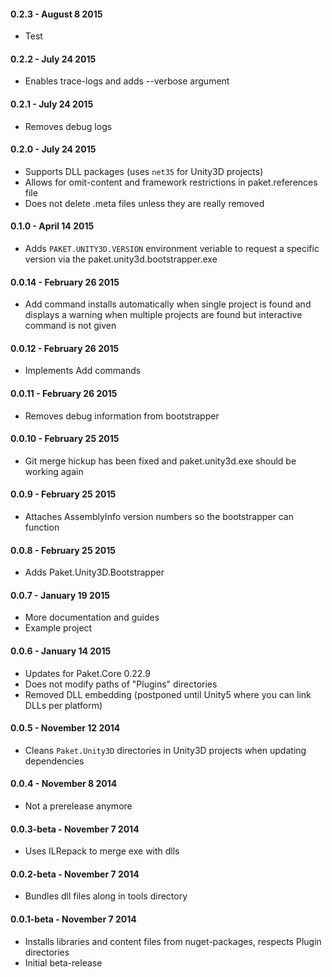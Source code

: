 #### 0.2.3 - August 8 2015
* Test

#### 0.2.2 - July 24 2015
* Enables trace-logs and adds --verbose argument

#### 0.2.1 - July 24 2015
* Removes debug logs

#### 0.2.0 - July 24 2015
* Supports DLL packages (uses `net35` for Unity3D projects)
* Allows for omit-content and framework restrictions in paket.references file
* Does not delete .meta files unless they are really removed

#### 0.1.0 - April 14 2015
* Adds `PAKET.UNITY3D.VERSION` environment veriable to request a specific version via the paket.unity3d.bootstrapper.exe

#### 0.0.14 - February 26 2015
* Add command installs automatically when single project is found and displays a warning when multiple projects are found but interactive command is not given

#### 0.0.12 - February 26 2015
* Implements Add commands

#### 0.0.11 - February 26 2015
* Removes debug information from bootstrapper

#### 0.0.10 - February 25 2015
* Git merge hickup has been fixed and paket.unity3d.exe should be working again

#### 0.0.9 - February 25 2015
* Attaches AssemblyInfo version numbers so the bootstrapper can function

#### 0.0.8 - February 25 2015
* Adds Paket.Unity3D.Bootstrapper

#### 0.0.7 - January 19 2015
* More documentation and guides
* Example project

#### 0.0.6 - January 14 2015
* Updates for Paket.Core 0.22.9
* Does not modify paths of "Plugins" directories
* Removed DLL embedding (postponed until Unity5 where you can link DLLs per platform)

#### 0.0.5 - November 12 2014
* Cleans `Paket.Unity3D` directories in Unity3D projects when updating dependencies

#### 0.0.4 - November 8 2014  
* Not a prerelease anymore

#### 0.0.3-beta - November 7 2014  
* Uses ILRepack to merge exe with dlls

#### 0.0.2-beta - November 7 2014  
* Bundles dll files along in tools directory

#### 0.0.1-beta - November 7 2014  
* Installs libraries and content files from nuget-packages, respects Plugin directories
* Initial beta-release
